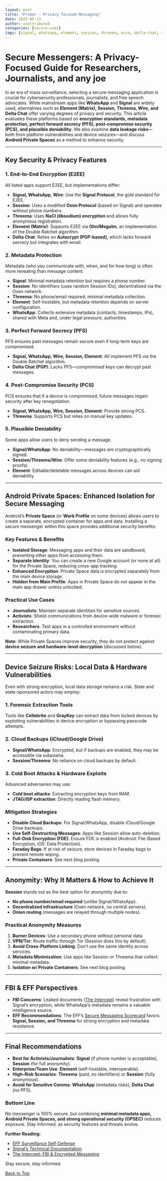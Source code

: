 ```yaml
---
layout: post
title: "Primer - Privacy focused Messaging"
date: 2025-05-13
author: unattributed
categories: [secure-coms]
tags: [signal, whatsapp, element, session, threema, wire, detla-chat, secure-messaging, privacy]
---
```


# **Secure Messengers: A Privacy-Focused Guide for Researchers, Journalists, and any joe**  

In an era of mass surveillance, selecting a secure messaging application is crucial for cybersecurity professionals, journalists, and free speech advocates. While mainstream apps like **WhatsApp** and **Signal** are widely used, alternatives such as **Element (Matrix), Session, Threema, Wire, and Delta Chat** offer varying degrees of privacy and security. This article evaluates these platforms based on **encryption standards, metadata protection, perfect forward secrecy (PFS), post-compromise security (PCS), and plausible deniability**. We also examine **data leakage risks**—both from platform vulnerabilities and device seizures—and discuss **Android Private Spaces** as a method to enhance security.  

---  

## **Key Security & Privacy Features**  

### **1. End-to-End Encryption (E2EE)**  
All listed apps support E2EE, but implementations differ:  
- **Signal, WhatsApp, Wire**: Use the **Signal Protocol**, the gold standard for E2EE.  
- **Session**: Uses a modified **Oxen Protocol** (based on Signal) and operates without phone numbers.  
- **Threema**: Uses **NaCl (libsodium) encryption** and allows fully anonymous registration.  
- **Element (Matrix)**: Supports E2EE via **Olm/Megolm**, an implementation of the Double Ratchet algorithm.  
- **Delta Chat**: Relies on **Autocrypt (PGP-based)**, which lacks forward secrecy but integrates with email.  

### **2. Metadata Protection**  
Metadata (who you communicate with, when, and for how long) is often more revealing than message content.  
- **Signal**: Minimal metadata retention but requires a phone number.  
- **Session**: No identifiers (uses random Session IDs); decentralized via the Oxen network.  
- **Threema**: No phone/email required; minimal metadata collection.  
- **Element**: Self-hostable, but metadata retention depends on server configuration.  
- **WhatsApp**: Collects extensive metadata (contacts, timestamps, IPs), shared with Meta and, under legal pressure, authorities.  

### **3. Perfect Forward Secrecy (PFS)**  
PFS ensures past messages remain secure even if long-term keys are compromised.  
- **Signal, WhatsApp, Wire, Session, Element**: All implement PFS via the Double Ratchet algorithm.  
- **Delta Chat (PGP)**: Lacks PFS—compromised keys can decrypt past messages.  

### **4. Post-Compromise Security (PCS)**  
PCS ensures that if a device is compromised, future messages regain security after key renegotiation.  
- **Signal, WhatsApp, Wire, Session, Element**: Provide strong PCS.  
- **Threema**: Supports PCS but relies on manual key updates.  

### **5. Plausible Deniability**  
Some apps allow users to deny sending a message.  
- **Signal/WhatsApp**: No deniability—messages are cryptographically signed.  
- **Session/Threema/Wire**: Offer some deniability features (e.g., no signing proofs).  
- **Element**: Editable/deletable messages across devices can aid deniability.  

---  

## **Android Private Spaces: Enhanced Isolation for Secure Messaging**  

Android’s **Private Space** (or **Work Profile** on some devices) allows users to create a separate, encrypted container for apps and data. Installing a secure messenger within this space provides additional security benefits:  

### **Key Features & Benefits**  
- **Isolated Storage**: Messaging apps and their data are sandboxed, preventing other apps from accessing them.  
- **Separate Identity**: You can create a new Google account (or none at all) for the Private Space, reducing cross-app tracking.  
- **Enhanced Encryption**: Private Space data is encrypted separately from the main device storage.  
- **Hidden from Main Profile**: Apps in Private Space do not appear in the main app drawer unless unlocked.  

### **Practical Use Cases**  
- **Journalists**: Maintain separate identities for sensitive sources.  
- **Activists**: Shield communications from device-wide malware or forensic extraction.  
- **Researchers**: Test apps in a controlled environment without contaminating primary data.  

**Note**: While Private Spaces improve security, they do not protect against **device seizure and hardware-level decryption** (discussed below).  

---  

## **Device Seizure Risks: Local Data & Hardware Vulnerabilities**  

Even with strong encryption, local data storage remains a risk. State and state-sponsored actors may employ:  

### **1. Forensic Extraction Tools**  
Tools like **Cellebrite** and **GrayKey** can extract data from locked devices by exploiting vulnerabilities in device encryption or bypassing passcode attempts.  

### **2. Cloud Backups (iCloud/Google Drive)**  
- **Signal/WhatsApp**: Encrypted, but if backups are enabled, they may be accessible via subpoena.  
- **Session/Threema**: No reliance on cloud backups by default.  

### **3. Cold Boot Attacks & Hardware Exploits**  
Advanced adversaries may use:  
- **Cold boot attacks**: Extracting encryption keys from RAM.  
- **JTAG/ISP extraction**: Directly reading flash memory.  

### **Mitigation Strategies**  
- **Disable Cloud Backups**: For Signal/WhatsApp, disable iCloud/Google Drive backups.  
- **Use Self-Destructing Messages**: Apps like Session allow auto-deletion.  
- **Full-Disk Encryption (FDE)**: Ensure FDE is enabled (Android: File-Based Encryption, iOS: Data Protection).  
- **Faraday Bags**: If at risk of seizure, store devices in Faraday bags to prevent remote wiping.  
- **Private Containers**: See next blog posting

---  

## **Anonymity: Why It Matters & How to Achieve It**  

**Session** stands out as the best option for anonymity due to:  
- **No phone number/email required** (unlike Signal/WhatsApp).  
- **Decentralized infrastructure** (Oxen network, no central servers).  
- **Onion routing** (messages are relayed through multiple nodes).  

### **Practical Anonymity Measures**  
1. **Burner Devices**: Use a secondary phone without personal data.  
2. **VPN/Tor**: Route traffic through Tor (Session does this by default).  
3. **Avoid Cross-Platform Linking**: Don’t use the same identity across services.  
4. **Metadata Minimization**: Use apps like Session or Threema that collect minimal metadata.  
5. **Isolation w/ Private Containers**: See next blog posting

---  

## **FBI & EFF Perspectives**  
- **FBI Concerns**: Leaked documents ([The Intercept](https://theintercept.com)) reveal frustration with Signal’s encryption, while WhatsApp’s metadata remains a valuable intelligence source.  
- **EFF Recommendations**: The EFF’s [Secure Messaging Scorecard](https://www.eff.org/secure-messaging-scorecard) favors **Signal, Session, and Threema** for strong encryption and metadata resistance.  

---  

## **Final Recommendations**  
- **Best for Activists/Journalists**: **Signal** (if phone number is acceptable), **Session** (for full anonymity).  
- **Enterprise/Team Use**: **Element** (self-hostable, interoperable).  
- **High-Risk Scenarios**: **Threema** (paid, no identifiers) or **Session** (fully anonymous).  
- **Avoid for Sensitive Comms**: **WhatsApp** (metadata risks), **Delta Chat** (no PFS).  

### **Bottom Line**  
No messenger is 100% secure, but combining **minimal metadata apps, Android Private Spaces, and strong operational security (OPSEC)** reduces exposure. Stay informed, as security features and threats evolve.  

**Further Reading:**  
- [EFF Surveillance Self-Defense](https://ssd.eff.org)  
- [Signal’s Technical Documentation](https://signal.org/docs/)  
- [The Intercept: FBI & Encrypted Messaging](https://theintercept.com)  

Stay secure, stay informed.

[Back to Top](#secure-messengers-a-privacy-focused-guide-for-researchers-journalists-and-any-joe)